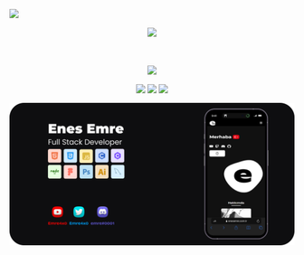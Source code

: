 ![](https://komarev.com/ghpvc/?username=emre4x0)
<div align="center">
    <a href="https://discord.com/users/538846533123309584" title="Discord Account"><img src="https://lanyard-profile-readme.vercel.app/api/538846533123309584"></a>
</div>
<br>
<br>

<p align="center">
  <a href="mailto:contact@enesemre.com.tr" target"blank_"><img src="https://img.shields.io/badge/contact@enesemre.com.tr%20-111111.svg?&style=for-the-badge&logo=mailgun&logoColor=white"></a>
</p>

<p align="center">
   <a href="https://discord.com/users/538846533123309584" target"blank_"><img src="https://img.shields.io/badge/discord%20-111111.svg?&style=for-the-badge&logo=discord&logoColor=white"></a>
   <a href="https://www.youtube.com/Emre4x0" target"blank_"><img src="https://img.shields.io/badge/youtube%20-111111.svg?&style=for-the-badge&logo=youtube&logoColor=white"></a>
   <a href="https://github.com/emre4x0" target"blank_"><img src="https://img.shields.io/badge/GitHub%20-111111.svg?&style=for-the-badge&logo=github&logoColor=white"></a>
  </p>
  
<img src="https://github.com/Emre4x0/Emre4x0/blob/main/Background.png?raw=true">
